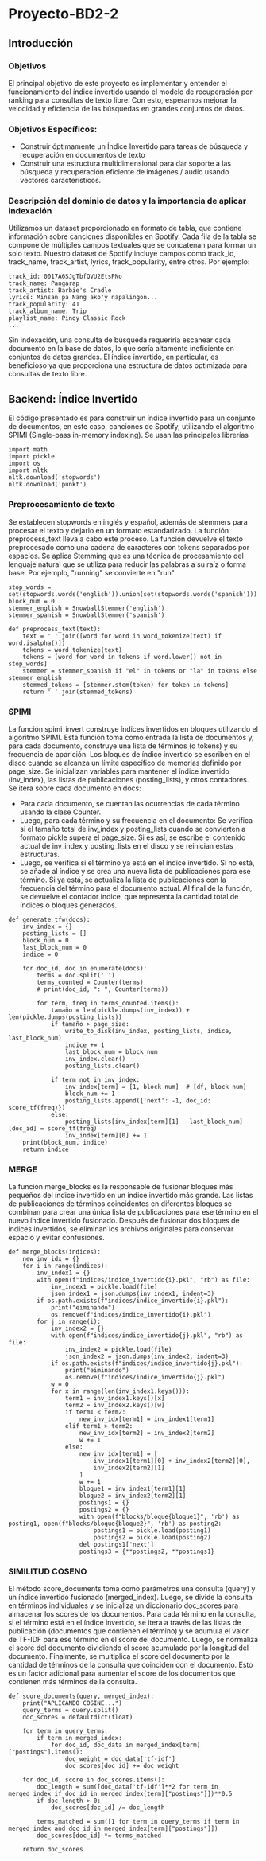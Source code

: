 # Proyecto-BD2-2

## Introducción

### Objetivos
El principal objetivo de este proyecto es implementar y entender el funcionamiento del índice invertido usando el modelo de recuperación por ranking para consultas de texto libre. Con esto, esperamos mejorar la velocidad y eficiencia de las búsquedas en grandes conjuntos de datos.

### Objetivos Específicos:
-  Construir óptimamente un Índice Invertido para tareas de búsqueda y recuperación en documentos de texto
-  Construir una estructura multidimensional para dar soporte a las búsqueda y recuperación eficiente de imágenes / audio usando vectores característicos.
### Descripción del dominio de datos y la importancia de aplicar indexación
Utilizamos un dataset proporcionado en formato de tabla, que contiene información sobre canciones disponibles en Spotify. Cada fila de la tabla se compone de múltiples campos textuales que se concatenan para formar un solo texto. Nuestro dataset de Spotify incluye campos como track_id, track_name, track_artist, lyrics, track_popularity, entre otros. Por ejemplo:
```
track_id: 0017A6SJgTbfQVU2EtsPNo
track_name: Pangarap
track_artist: Barbie's Cradle
lyrics: Minsan pa Nang ako'y napalingon...
track_popularity: 41
track_album_name: Trip
playlist_name: Pinoy Classic Rock
...
```
Sin indexación, una consulta de búsqueda requeriría escanear cada documento en la base de datos, lo que sería altamente ineficiente en conjuntos de datos grandes. El índice invertido, en particular, es beneficioso ya que proporciona una estructura de datos optimizada para consultas de texto libre.

## Backend: Índice Invertido
El código presentado es para construir un índice invertido para un conjunto de documentos, en este caso, canciones de Spotify, utilizando el algoritmo SPIMI (Single-pass in-memory indexing). Se usan las principales librerías
```
import math
import pickle
import os
import nltk
nltk.download('stopwords')
nltk.download('punkt')
```
### Preprocesamiento de texto
Se establecen stopwords en inglés y español, además de stemmers para procesar el texto y dejarlo en un formato estandarizado. La función preprocess_text lleva a cabo este proceso. La función devuelve el texto preprocesado como una cadena de caracteres con tokens separados por espacios. Se aplica Stemming que es una técnica de procesamiento del lenguaje natural que se utiliza para reducir las palabras a su raíz o forma base. Por ejemplo, "running" se convierte en "run". 
```
stop_words = set(stopwords.words('english')).union(set(stopwords.words('spanish')))
block_num = 0
stemmer_english = SnowballStemmer('english')
stemmer_spanish = SnowballStemmer('spanish')

def preprocess_text(text):
    text = ' '.join([word for word in word_tokenize(text) if word.isalpha()])
    tokens = word_tokenize(text)
    tokens = [word for word in tokens if word.lower() not in stop_words]
    stemmer = stemmer_spanish if "el" in tokens or "la" in tokens else stemmer_english
    stemmed_tokens = [stemmer.stem(token) for token in tokens]
    return ' '.join(stemmed_tokens)
```

### SPIMI
La función spimi_invert construye índices invertidos en bloques utilizando el algoritmo SPIMI. Esta función toma como entrada la lista de documentos y, para cada documento, construye una lista de términos (o tokens) y su frecuencia de aparición. Los bloques de índice invertido se escriben en el disco cuando se alcanza un límite específico de memorias definido por page_size.
Se inicializan variables para mantener el índice invertido (inv_index), las listas de publicaciones (posting_lists), y otros contadores.
Se itera sobre cada documento en docs:
- Para cada documento, se cuentan las ocurrencias de cada término usando la clase Counter.
- Luego, para cada término y su frecuencia en el documento:
Se verifica si el tamaño total de inv_index y posting_lists cuando se convierten a formato pickle supera el page_size. Si es así, se escribe el contenido actual de inv_index y posting_lists en el disco y se reinician estas estructuras.
- Luego, se verifica si el término ya está en el índice invertido. Si no está, se añade al índice y se crea una nueva lista de publicaciones para ese término. Si ya está, se actualiza la lista de publicaciones con la frecuencia del término para el documento actual.
Al final de la función, se devuelve el contador indice, que representa la cantidad total de índices o bloques generados.
```
def generate_tfw(docs):
    inv_index = {}
    posting_lists = []
    block_num = 0
    last_block_num = 0
    indice = 0

    for doc_id, doc in enumerate(docs):
        terms = doc.split(' ')
        terms_counted = Counter(terms)
        # print(doc_id, ": ", Counter(terms))

        for term, freq in terms_counted.items():
            tamaño = len(pickle.dumps(inv_index)) + len(pickle.dumps(posting_lists))
            if tamaño > page_size:
                write_to_disk(inv_index, posting_lists, indice, last_block_num)
                indice += 1
                last_block_num = block_num
                inv_index.clear()
                posting_lists.clear()

            if term not in inv_index:
                inv_index[term] = [1, block_num]  # [df, block_num]
                block_num += 1
                posting_lists.append({'next': -1, doc_id: score_tf(freq)})
            else:
                posting_lists[inv_index[term][1] - last_block_num][doc_id] = score_tf(freq)
                inv_index[term][0] += 1
    print(block_num, indice)
    return indice
```
### MERGE
La función merge_blocks es la responsable de fusionar bloques más pequeños del índice invertido en un índice invertido más grande. Las listas de publicaciones de términos coincidentes en diferentes bloques se combinan para crear una única lista de publicaciones para ese término en el nuevo índice invertido fusionado. Después de fusionar dos bloques de índices invertidos, se eliminan los archivos originales para conservar espacio y evitar confusiones.
```
def merge_blocks(indices):
    new_inv_idx = {}
    for i in range(indices):
        inv_index1 = {}
        with open(f"indices/indice_invertido{i}.pkl", "rb") as file:
            inv_index1 = pickle.load(file)
            json_index1 = json.dumps(inv_index1, indent=3)
        if os.path.exists(f"indices/indice_invertido{i}.pkl"):
            print("eiminando")
            os.remove(f"indices/indice_invertido{i}.pkl")
        for j in range(i):
            inv_index2 = {}
            with open(f"indices/indice_invertido{j}.pkl", "rb") as file:
                inv_index2 = pickle.load(file)
                json_index2 = json.dumps(inv_index2, indent=3)
            if os.path.exists(f"indices/indice_invertido{j}.pkl"):
                print("eiminando")
                os.remove(f"indices/indice_invertido{j}.pkl")
            w = 0
            for x in range(len(inv_index1.keys())):
                term1 = inv_index1.keys()[x]
                term2 = inv_index2.keys()[w]
                if term1 < term2:
                    new_inv_idx[term1] = inv_index1[term1]
                elif term1 > term2:
                    new_inv_idx[term2] = inv_index2[term2]
                    w += 1
                else:
                    new_inv_idx[term1] = [
                        inv_index1[term1][0] + inv_index2[term2][0],
                        inv_index2[term2][1]
                    ]
                    w += 1
                    bloque1 = inv_index1[term1][1]
                    bloque2 = inv_index2[term2][1]
                    postings1 = {}
                    postings2 = {}
                    with open(f"blocks/bloque{bloque1}", 'rb') as posting1, open(f"blocks/bloque{bloque2}", 'rb') as posting2:
                        postings1 = pickle.load(posting1)
                        postings2 = pickle.load(posting2)
                    del postings1['next']
                    postings3 = {**postings2, **postings1}
```

### SIMILITUD COSENO
El método score_documents toma como parámetros una consulta (query) y un índice invertido fusionado (merged_index). Luego, se divide la consulta en términos individuales y se inicializa un diccionario doc_scores para almacenar los scores de los documentos. Para cada término en la consulta, si el término está en el índice invertido, se itera a través de las listas de publicación (documentos que contienen el término) y se acumula el valor de TF-IDF para ese término en el score del documento.
Luego, se normaliza el score del documento dividiendo el score acumulado por la longitud del documento. Finalmente, se multiplica el score del documento por la cantidad de términos de la consulta que coinciden con el documento. Esto es un factor adicional para aumentar el score de los documentos que contienen más términos de la consulta.
```
def score_documents(query, merged_index):
    print("APLICANDO COSINE...")
    query_terms = query.split()
    doc_scores = defaultdict(float)

    for term in query_terms:
        if term in merged_index:
            for doc_id, doc_data in merged_index[term]["postings"].items():
                doc_weight = doc_data['tf-idf']
                doc_scores[doc_id] += doc_weight

    for doc_id, score in doc_scores.items():
        doc_length = sum([doc_data['tf-idf']**2 for term in merged_index if doc_id in merged_index[term]["postings"]])**0.5  
        if doc_length > 0:
            doc_scores[doc_id] /= doc_length

        terms_matched = sum([1 for term in query_terms if term in merged_index and doc_id in merged_index[term]["postings"]])  
        doc_scores[doc_id] *= terms_matched

    return doc_scores
```



